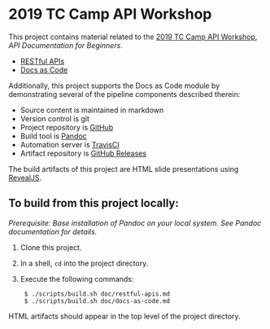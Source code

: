 # 2019 TC Camp API Workshop

This project contains material related to the [2019 TC Camp API Workshop](https://www.tccamp.org/2019/03/api-workshop-tccamp-2019/), _API Documentation for Beginners_.

- [RESTful APIs](doc/restful-apis.md)
- [Docs as Code](doc/restful-apis.md)

Additionally, this project supports the Docs as Code module by demonstrating several of the pipeline components described therein:

- Source content is maintained in markdown
- Version control is git
- Project repository is [GitHub](https://github.com/apaluya/tc-camp-api-workshop)
- Build tool is [Pandoc](https://pandoc.org/)
- Automation server is [TravisCI](https://travis-ci.org/apaluya/tc-camp-api-workshop)
- Artifact repository is [GitHub Releases](https://github.com/apaluya/tc-camp-api-workshop/releases)

The build artifacts of this project are HTML slide presentations using [RevealJS](https://github.com/hakimel/reveal.js/).

## To build from this project locally:

_Prerequisite: Base installation of Pandoc on your local system. See Pandoc documentation for details._

1. Clone this project.
2. In a shell, `cd` into the project directory.
3. Execute the following commands:

        $ ./scripts/build.sh doc/restful-apis.md
        $ ./scripts/build.sh doc/docs-as-code.md

HTML artifacts should appear in the top level of the project directory.
